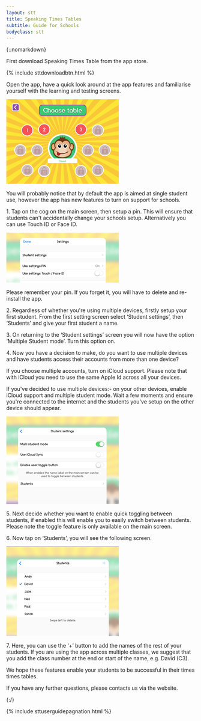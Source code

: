```yaml
---
layout: stt
title: Speaking Times Tables
subtitle: Guide for Schools
bodyclass: stt
---
```

{::nomarkdown}

<p>
	First download Speaking Times Table from the app store.
</p>
<div class="container-table">
	<div class="center-block">
		{% include sttdownloadbtn.html %}
	</div>
</div>
<p>
	Open the app, have a quick look around at the app features and familiarise yourself with the learning and testing screens.
</p>
<div class="container-table">
	<div class="center-block">
		<a href="{{ site.baseurl }}/static/stt_userguides/ipad-table-select.png" class="thickbox">
			<img title="Speaking Times Tables table selection" width="300" src="/static/img-300/ipad-table-select.png">
		</a>
	</div>
</div>
<p>
	You will probably notice that by default the app is aimed at single student use, however the app has new features to turn on support for schools.
</p>
<p>
	1. Tap on the cog on the main screen, then setup a pin. This will ensure that students can't accidentally change your schools setup. Alternatively you can use Touch ID or Face ID.
</p>
<div class="container-table">
	<div class="center-block">
		<a href="{{ site.baseurl }}/static/stt_userguides/ipad-settings-itouchid-ifaceid.png" class="thickbox">
			<img title="Speaking Times Tables with FaceID / TouchID"" width="300" src="/static/img-300/ipad-settings-itouchid-ifaceid.png">
		</a>
	</div>
</div>
<p>
	Please remember your pin. If you forget it, you will have to delete and re-install the app.
</p>
<p>
	2. Regardless of whether you're using multiple devices, firstly setup your first student. From the first setting screen select ‘Student settings’, then ‘Students’ and give your first student a name.
</p>
<p>
	3. On returning to the ‘Student settings’ screen you will now have the option ‘Multiple Student mode’. Turn this option on.
</p>
<p>
	4. Now you have a decision to make, do you want to use multiple devices and have students access their accounts from more than one device?
</p>
<p>
	If you choose multiple accounts, turn on iCloud support. Please note that with iCloud you need to use the same Apple Id across all your devices.
</p>
<p>
	If you've decided to use multiple devices:- on your other devices, enable iCloud support and multiple student mode. Wait a few moments and ensure you're connected to the internet and the students you've setup on the other device should appear.
</p>
<div class="container-table">
	<div class="center-block">
		<a href="{{ site.baseurl }}/static/stt_userguides/ipad-student-settings.png" class="thickbox">
			<img title="Speaking Times Tables Settings" width="300" src="/static/img-300/ipad-student-settings.png">
		</a>
	</div>
</div>
<p>
	5. Next decide whether you want to enable quick toggling between students, if enabled this will enable you to easily switch between students. Please note the toggle feature is only available on the main screen.
</p>
<p>
	6. Now tap on ‘Students’, you will see the following screen.
</p>
<div class="container-table">
	<div class="center-block">
		<a href="{{ site.baseurl }}/static/stt_userguides/ipad-student-list.png" class="thickbox">
			<img title="Speaking Times Tables Students" width="300" src="/static/img-300/ipad-student-list.png">
		</a>
	</div>
</div>
<p>
	7. Here, you can use the ‘+’ button to add the names of the rest of your students. If you are using the app across multiple classes, we suggest that you add the class number at the end  or start of the name, e.g. David (C3).
</p>
<p>
	We hope these features enable your students to be successful in their times times tables.
</p>
<p>
	If you have any further questions, please contacts us via the website.
</p>
{:/}

{% include sttuserguidepagnation.html %}
